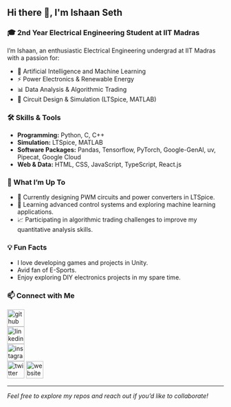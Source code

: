 ## Hi there 👋, I'm Ishaan Seth

### 🎓 2nd Year Electrical Engineering Student at IIT Madras

I’m Ishaan, an enthusiastic Electrical Engineering undergrad at IIT Madras with a passion for:

- 🤖 Artificial Intelligence and Machine Learning
- ⚡ Power Electronics & Renewable Energy
- 📊 Data Analysis & Algorithmic Trading
- 🔧 Circuit Design & Simulation (LTSpice, MATLAB)


### 🛠️ Skills & Tools

- **Programming:** Python, C, C++
- **Simulation:** LTSpice, MATLAB
- **Software Packages:** Pandas, Tensorflow, PyTorch, Google-GenAI, uv, Pipecat, Google Cloud
- **Web & Data:** HTML, CSS, JavaScript, TypeScript, React.js


### 🚀 What I’m Up To

- 🔭 Currently designing PWM circuits and power converters in LTSpice.
- 🌱 Learning advanced control systems and exploring machine learning applications.
- 📈 Participating in algorithmic trading challenges to improve my quantitative analysis skills.


### 💡 Fun Facts

- I love developing games and projects in Unity.
- Avid fan of E-Sports.
- Enjoy exploring DIY electronics projects in my spare time.


### 📫 Connect with Me

[<img src="https://cdn.jsdelivr.net/npm/simple-icons@3.0.1/icons/github.svg" alt="github" height="40">](https://github.com/ishaanseth)  
[<img src="https://cdn.jsdelivr.net/npm/simple-icons@3.0.1/icons/linkedin.svg" alt="linkedin" height="40">](https://www.linkedin.com/in/ishaanseth)  
[<img src="https://cdn.jsdelivr.net/npm/simple-icons@3.0.1/icons/instagram.svg" alt="instagram" height="40">](https://www.instagram.com/who_am_ishaan/)   
[<img src="https://cdn.jsdelivr.net/npm/simple-icons@3.0.1/icons/twitter.svg" alt="twitter" height="40">](https://twitter.com/ishaanseth) 
[<img src="https://cdn.jsdelivr.net/npm/simple-icons@3.0.1/icons/icloud.svg" alt="website" height="40">](https://ishaanseth.github.io)

---

*Feel free to explore my repos and reach out if you’d like to collaborate!*
